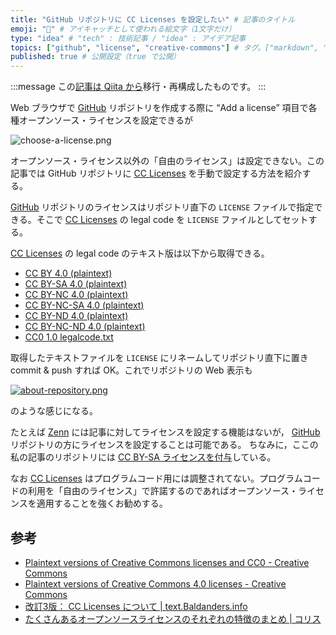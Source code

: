 ```yaml
---
title: "GitHub リポジトリに CC Licenses を設定したい" # 記事のタイトル
emoji: "💮" # アイキャッチとして使われる絵文字（1文字だけ）
type: "idea" # "tech" : 技術記事 / "idea" : アイデア記事
topics: ["github", "license", "creative-commons"] # タグ。["markdown", "rust", "aws"] のように指定する
published: true # 公開設定（true で公開）
---
```


:::message
この[記事は Qiita から](https://qiita.com/spiegel-im-spiegel/items/0997f1693a24e3fd3a74 "GitHub リポジトリに CC Licenses を設定したい - Qiita")移行・再構成したものです。
:::

Web ブラウザで [GitHub] リポジトリを作成する際に “Add a license” 項目で各種オープンソース・ライセンスを設定できるが

![choose-a-license.png](https://storage.googleapis.com/zenn-user-upload/9mp1bja7j44af7ka6h02ocm7hb9b)

オープンソース・ライセンス以外の「自由のライセンス」は設定できない。この記事では GitHub リポジトリに [CC Licenses] を手動で設定する方法を紹介する。

[GitHub] リポジトリのライセンスはリポジトリ直下の `LICENSE` ファイルで指定できる。そこで [CC Licenses] の legal code を `LICENSE` ファイルとしてセットする。

[CC Licenses] の legal code のテキスト版は以下から取得できる。

- [CC BY 4.0 (plaintext)](https://creativecommons.org/licenses/by/4.0/legalcode.txt)
- [CC BY-SA 4.0 (plaintext)](https://creativecommons.org/licenses/by-sa/4.0/legalcode.txt)
- [CC BY-NC 4.0 (plaintext)](https://creativecommons.org/licenses/by-nc/4.0/legalcode.txt)
- [CC BY-NC-SA 4.0 (plaintext)](https://creativecommons.org/licenses/by-nc-sa/4.0/legalcode.txt)
- [CC BY-ND 4.0 (plaintext)](https://creativecommons.org/licenses/by-nd/4.0/legalcode.txt)
- [CC BY-NC-ND 4.0 (plaintext)](https://creativecommons.org/licenses/by-nc-nd/4.0/legalcode.txt)
- [CC0 1.0 legalcode.txt](https://creativecommons.org/publicdomain/zero/1.0/legalcode.txt)

取得したテキストファイルを `LICENSE` にリネームしてリポジトリ直下に置き commit & push すれば OK。これでリポジトリの Web 表示も

[![about-repository.png](https://storage.googleapis.com/zenn-user-upload/5f41vt3bv92w723s3knwnoncy61g)](https://github.com/spiegel-im-spiegel/zenn-docs "spiegel-im-spiegel/zenn-docs: Document Environment for zenn.dev")

のような感じになる。

たとえば [Zenn] には記事に対してライセンスを設定する機能はないが， [GitHub] リポジトリの方にライセンスを設定することは可能である。
ちなみに，ここの私の記事のリポジトリには [CC BY-SA ライセンスを付与](https://github.com/spiegel-im-spiegel/zenn-docs/blob/main/LICENSE)している。

なお [CC Licenses] はプログラムコード用には調整されてない。プログラムコードの利用を「自由のライセンス」で許諾するのであればオープンソース・ライセンスを適用することを強くお勧めする。

## 参考

- [Plaintext versions of Creative Commons licenses and CC0 - Creative Commons](https://creativecommons.org/2011/04/15/plaintext-versions-of-creative-commons-licenses-and-cc0/)
- [Plaintext versions of Creative Commons 4.0 licenses - Creative Commons](https://creativecommons.org/2014/01/07/plaintext-versions-of-creative-commons-4-0-licenses/)
- [改訂3版： CC Licenses について | text.Baldanders.info](https://text.baldanders.info/cc-licenses/)
- [たくさんあるオープンソースライセンスのそれぞれの特徴のまとめ | コリス](https://coliss.com/articles/build-websites/operation/work/choose-a-license-by-github.html)

[GitHub]: https://github.com/
[Zenn]: https://zenn.dev/ "Zenn｜プログラマーのための情報共有コミュニティ"
[CC Licenses]: https://creativecommons.org/licenses/
